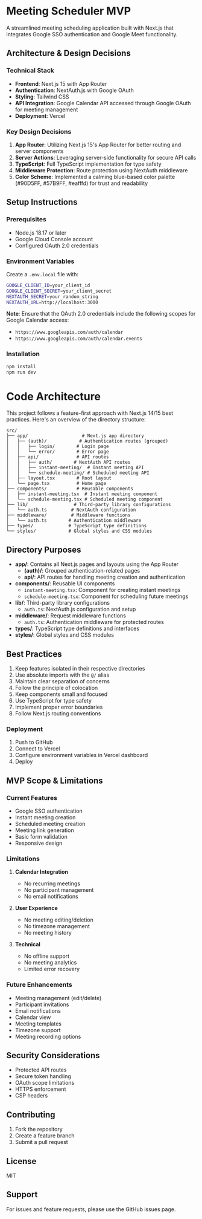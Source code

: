 # Meeting Scheduler MVP

A streamlined meeting scheduling application built with Next.js that integrates Google SSO authentication and Google Meet functionality.

## Architecture & Design Decisions

### Technical Stack
- **Frontend**: Next.js 15 with App Router
- **Authentication**: NextAuth.js with Google OAuth
- **Styling**: Tailwind CSS
- **API Integration**: Google Calendar API accessed through Google OAuth for meeting management
- **Deployment**: Vercel

### Key Design Decisions
1. **App Router**: Utilizing Next.js 15's App Router for better routing and server components
2. **Server Actions**: Leveraging server-side functionality for secure API calls
3. **TypeScript**: Full TypeScript implementation for type safety
4. **Middleware Protection**: Route protection using NextAuth middleware
5. **Color Scheme**: Implemented a calming blue-based color palette (#90D5FF, #57B9FF, #eafffd) for trust and readability

## Setup Instructions

### Prerequisites
- Node.js 18.17 or later
- Google Cloud Console account
- Configured OAuth 2.0 credentials

### Environment Variables
Create a `.env.local` file with:
```bash
GOOGLE_CLIENT_ID=your_client_id
GOOGLE_CLIENT_SECRET=your_client_secret
NEXTAUTH_SECRET=your_random_string
NEXTAUTH_URL=http://localhost:3000
```
**Note**: Ensure that the OAuth 2.0 credentials include the following scopes for Google Calendar access:
- `https://www.googleapis.com/auth/calendar`
- `https://www.googleapis.com/auth/calendar.events`

### Installation
```bash
npm install
npm run dev
```

# Code Architecture

This project follows a feature-first approach with Next.js 14/15 best practices. Here's an overview of the directory structure:

```
src/
├── app/                    # Next.js app directory
│   ├── (auth)/            # Authentication routes (grouped)
│   │   ├── login/        # Login page
│   │   └── error/        # Error page
│   ├── api/              # API routes
│   │   ├── auth/        # NextAuth API routes
│   │   ├── instant-meeting/  # Instant meeting API
│   │   └── schedule-meeting/ # Scheduled meeting API
│   ├── layout.tsx        # Root layout
│   └── page.tsx          # Home page
├── components/           # Reusable components
│   ├── instant-meeting.tsx  # Instant meeting component
│   └── schedule-meeting.tsx # Scheduled meeting component
├── lib/                 # Third-party library configurations
│   └── auth.ts         # NextAuth configuration
├── middleware/         # Middleware functions
│   └── auth.ts        # Authentication middleware
├── types/             # TypeScript type definitions
└── styles/            # Global styles and CSS modules
```

## Directory Purposes

- **app/**: Contains all Next.js pages and layouts using the App Router
  - **(auth)/**: Grouped authentication-related pages
  - **api/**: API routes for handling meeting creation and authentication
- **components/**: Reusable UI components
  - `instant-meeting.tsx`: Component for creating instant meetings
  - `schedule-meeting.tsx`: Component for scheduling future meetings
- **lib/**: Third-party library configurations
  - `auth.ts`: NextAuth.js configuration and setup
- **middleware/**: Request middleware functions
  - `auth.ts`: Authentication middleware for protected routes
- **types/**: TypeScript type definitions and interfaces
- **styles/**: Global styles and CSS modules

## Best Practices

1. Keep features isolated in their respective directories
2. Use absolute imports with the `@/` alias
3. Maintain clear separation of concerns
4. Follow the principle of colocation
5. Keep components small and focused
6. Use TypeScript for type safety
7. Implement proper error boundaries
8. Follow Next.js routing conventions

### Deployment
1. Push to GitHub
2. Connect to Vercel
3. Configure environment variables in Vercel dashboard
4. Deploy

## MVP Scope & Limitations

### Current Features
- Google SSO authentication
- Instant meeting creation
- Scheduled meeting creation
- Meeting link generation
- Basic form validation
- Responsive design

### Limitations
1. **Calendar Integration**
   - No recurring meetings
   - No participant management
   - No email notifications

2. **User Experience**
   - No meeting editing/deletion
   - No timezone management
   - No meeting history

3. **Technical**
   - No offline support
   - No meeting analytics
   - Limited error recovery

### Future Enhancements
- Meeting management (edit/delete)
- Participant invitations
- Email notifications
- Calendar view
- Meeting templates
- Timezone support
- Meeting recording options

## Security Considerations
- Protected API routes
- Secure token handling
- OAuth scope limitations
- HTTPS enforcement
- CSP headers

## Contributing
1. Fork the repository
2. Create a feature branch
3. Submit a pull request

## License
MIT

## Support
For issues and feature requests, please use the GitHub issues page.